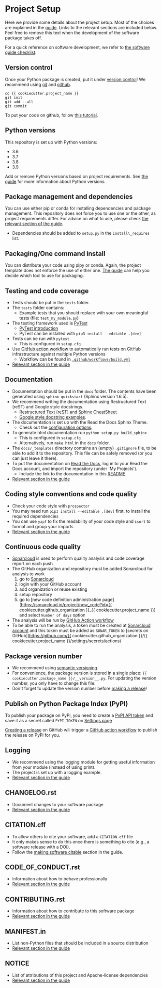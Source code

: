 # Project Setup

Here we provide some details about the project setup. Most of the choices are explained in the
[guide](https://guide.esciencecenter.nl). Links to the relevant sections are included below. Feel free to remove this
text when the development of the software package takes off.

For a quick reference on software development, we refer to [the software guide
checklist](https://guide.esciencecenter.nl/#/best_practices/checklist).

## Version control

Once your Python package is created, put it under [version
control](https://guide.esciencecenter.nl/#/best_practices/version_control)! We recommend using
[git](http://git-scm.com/) and [github](https://github.com/).

```shell
cd {{ cookiecutter.project_name }}
git init
git add --all
git commit
```

To put your code on github, follow [this
tutorial](https://help.github.com/articles/adding-an-existing-project-to-github-using-the-command-line/).

## Python versions

This repository is set up with Python versions:

- 3.6
- 3.7
- 3.8
- 3.9

Add or remove Python versions based on project requirements. See [the
guide](https://guide.esciencecenter.nl/#/best_practices/language_guides/python) for more information about Python
versions.

## Package management and dependencies

You can use either pip or conda for installing dependencies and package management. This repository does not force you
to use one or the other, as project requirements differ. For advice on what to use, please check [the relevant section
of the
guide](https://guide.esciencecenter.nl/#/best_practices/language_guides/python?id=dependencies-and-package-management).

-   Dependencies should be added to `setup.py` in the `install\_requires` list.

## Packaging/One command install

You can distribute your code using pipy or conda. Again, the project template does not enforce the use of either one.
[The guide](https://guide.esciencecenter.nl/#/best_practices/language_guides/python?id=building-and-packaging-code) can
help you decide which tool to use for packaging.

## Testing and code coverage

-   Tests should be put in the `tests` folder.
-   The `tests` folder contains:
    -   Example tests that you should replace with your own meaningful tests (file:
        `test_my_module.py`)
-   The testing framework used is [PyTest](https://pytest.org)
    -   [PyTest introduction](http://pythontesting.net/framework/pytest/pytest-introduction/)
    -   PyTest can be installed with `pip3 install --editable .[dev]`
-   Tests can be run with `pytest`
    -   This is configured in `setup.cfg`
-   Use [GitHub action workflow](https://docs.github.com/en/actions) to automatically run tests on GitHub infrastructure
    against multiple Python versions
    -   Workflow can be found in [`.github/workflows/build.yml`](.github/workflows/build.yml)
-   [Relevant section in the guide](https://guide.esciencecenter.nl/#/best_practices/language_guides/python?id=testing)

## Documentation

-   Documentation should be put in the `docs` folder. The contents have
    been generated using `sphinx-quickstart` (Sphinx version 1.6.5).
-   We recommend writing the documentation using Restructured Text
    (reST) and Google style docstrings.
    -   [Restructured Text (reST) and Sphinx
        CheatSheet](http://openalea.gforge.inria.fr/doc/openalea/doc/_build/html/source/sphinx/rest_syntax.html)
    -   [Google style docstring
        examples](http://sphinxcontrib-napoleon.readthedocs.io/en/latest/example_google.html).
-   The documentation is set up with the Read the Docs Sphinx Theme.
    -   Check out the [configuration
        options](https://sphinx-rtd-theme.readthedocs.io/en/latest/).
-   To generate html documentation run `python setup.py build_sphinx`
    -   This is configured in `setup.cfg`
    -   Alternatively, run `make html` in the `docs` folder.
-   The `docs/_templates` directory contains an (empty) `.gitignore`
    file, to be able to add it to the repository. This file can be
    safely removed (or you can just leave it there).
-   To put the documentation on [Read the
    Docs](https://readthedocs.org), log in to your Read the Docs
    account, and import the repository (under 'My Projects').
    -   Include the link to the documentation in this [README]().
-   [Relevant section in the
    guide](https://guide.esciencecenter.nl/#/best_practices/language_guides/python?id=writingdocumentation)

## Coding style conventions and code quality

-   Check your code style with `prospector`
-   You may need run `pip3 install --editable .[dev]` first, to install the required
    dependencies
-   You can use `yapf` to fix the readability of your code style and
    `isort` to format and group your imports
-   [Relevant section in the
    guide](https://guide.esciencecenter.nl/#/best_practices/language_guides/python?id=coding-style-conventions)

## Continuous code quality

-   [Sonarcloud](https://sonarcloud.io/) is used to perform quality analysis and code coverage report on each push
-   The GitHub organization and repository must be added Sonarcloud for analysis to work
    1. go to [Sonarcloud](https://sonarcloud.io/projects/create)
    2. login with your GitHub account
    3. add organization or reuse existing
    4. setup repository
    5. go to [new code definition administration page](https://sonarcloud.io/project/new_code?id={{ cookiecutter.github_organization }}_{{ cookiecutter.project_name }}) and select `Number of days` option
-   The analysis will be run by [GitHub Action workflow](.github/workflows/quality.yml)
-   To be able to run the analysis, a token must be created at [Sonarcloud account](https://sonarcloud.io/account/security/) and this token must be added as `SONAR_TOKEN` to [secrets on GitHub](https://github.com/{{ cookiecutter.github_organization }}/{{ cookiecutter.project_name }}/settings/secrets/actions)

## Package version number

-   We recommend using [semantic
    versioning](https://guide.esciencecenter.nl/#/best_practices/releases?id=semantic-versioning).
-   For convenience, the package version is stored in a single place:
    `{{ cookiecutter.package_name }}/__version__.py`. For updating the
    version number, you only have to change this file.
-   Don't forget to update the version number before [making a
    release](https://guide.esciencecenter.nl/#/best_practices/releases)!

## Publish on Python Package Index (PyPI)

To publish your package on PyPI, you need to create a [PyPI API token](https://pypi.org/help#apitoken) and
save it as a secret called `PYPI_TOKEN` on [Settings page]({{cookiecutter.repository}}/settings/secrets/actions)

[Creating a release]({{cookiecutter.repository}}/releases/new) on GitHub
will trigger a [GitHub action workflow](.github/workflows/pypi.yml) to publish the release on PyPI for you.

## Logging

-   We recommend using the logging module for getting useful information
    from your module (instead of using print).
-   The project is set up with a logging example.
-   [Relevant section in the
    guide](https://guide.esciencecenter.nl/#/best_practices/language_guides/python?id=logging)

## CHANGELOG.rst

-   Document changes to your software package
-   [Relevant section in the
    guide](https://guide.esciencecenter.nl/#/best_practices/releases?id=changelogmd)


## CITATION.cff

-   To allow others to cite your software, add a `CITATION.cff` file
-   It only makes sense to do this once there is something to cite
    (e.g., a software release with a DOI).
-   Follow the [making software
    citable](https://guide.esciencecenter.nl/#/citable_software/making_software_citable)
    section in the guide.

## CODE\_OF\_CONDUCT.rst

-   Information about how to behave professionally
-   [Relevant section in the
    guide](https://guide.esciencecenter.nl/#/best_practices/documentation?id=code-of-conduct)

## CONTRIBUTING.rst

-   Information about how to contribute to this software package
-   [Relevant section in the
    guide](https://guide.esciencecenter.nl/#/best_practices/documentation?id=contribution-guidelines)

## MANIFEST.in

-   List non-Python files that should be included in a source distribution
-   [Relevant section in the guide](https://guide.esciencecenter.nl/#/best_practices/language_guides/python?id=building-and-packaging-code)

## NOTICE

-   List of attributions of this project and Apache-license dependencies
-   [Relevant section in the guide](https://guide.esciencecenter.nl/#/best_practices/licensing?id=notice)
